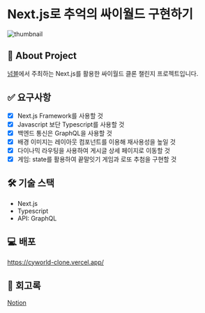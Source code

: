 # Next.js로 추억의 싸이월드 구현하기

![thumbnail](https://user-images.githubusercontent.com/87454393/199184379-a887739c-41dd-469c-a593-658dcf385baf.png)

## 📝 About Project

[넘블](https://www.numble.it/73433c95-62c7-4de8-acbb-27d0b1b2a057)에서 주최하는 Next.js를 활용한 싸이월드 클론 챌린지 프로젝트입니다.

## ✅ 요구사항

- [x] Next.js Framework를 사용할 것
- [x] Javascript 보단 Typescript를 사용할 것
- [x] 백엔드 통신은 GraphQL을 사용할 것
- [x] 배경 이미지는 레이아웃 컴포넌트를 이용해 재사용성을 높일 것
- [x] 다이나믹 라우팅을 사용하여 게시글 상세 페이지로 이동할 것
- [x] 게임: state를 활용하여 끝말잇기 게임과 로또 추첨을 구현할 것

## 🛠 기술 스택

- Next.js
- Typescript
- API: GraphQL

## 💻 배포

https://cyworld-clone.vercel.app/

## 📕 회고록

[Notion](https://tarry-pharaoh-ab3.notion.site/Next-js-3cd7baeef80f42bcbc1fbed20507ca8a)
